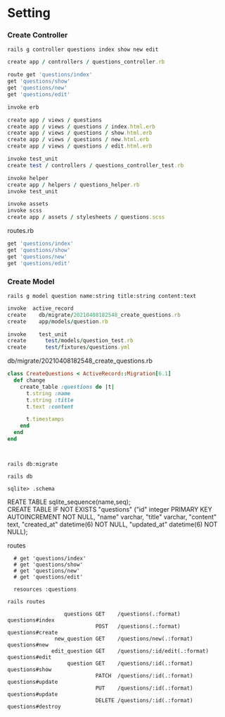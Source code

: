 # Setting

### Create Controller

`rails g controller questions index show new edit`

```ruby
create app / controllers / questions_controller.rb

route get 'questions/index'
get 'questions/show'
get 'questions/new'
get 'questions/edit'

invoke erb

create app / views / questions
create app / views / questions / index.html.erb
create app / views / questions / show.html.erb
create app / views / questions / new.html.erb
create app / views / questions / edit.html.erb

invoke test_unit
create test / controllers / questions_controller_test.rb

invoke helper
create app / helpers / questions_helper.rb
invoke test_unit

invoke assets
invoke scss
create app / assets / stylesheets / questions.scss
```

routes.rb

```ruby
get 'questions/index'
get 'questions/show'
get 'questions/new'
get 'questions/edit'
```

### Create Model

`rails g model question name:string title:string content:text`

```ruby
invoke  active_record
create    db/migrate/20210408182548_create_questions.rb
create    app/models/question.rb

invoke    test_unit
create      test/models/question_test.rb
create      test/fixtures/questions.yml
```

db/migrate/20210408182548\_create\_questions.rb

```ruby
class CreateQuestions < ActiveRecord::Migration[6.1]
  def change
    create_table :questions do |t|
      t.string :name
      t.string :title
      t.text :content

      t.timestamps
    end
  end
end
```

```


rails db:migrate
```

`rails db`

`sqlite> .schema`

REATE TABLE sqlite\_sequence(name,seq); \
CREATE TABLE IF NOT EXISTS "questions" ("id" integer PRIMARY KEY AUTOINCREMENT NOT NULL, "name" varchar, "title" varchar, "content" text, "created\_at" datetime(6) NOT NULL, "updated\_at" datetime(6) NOT NULL);



routes

```
  # get 'questions/index'
  # get 'questions/show'
  # get 'questions/new'
  # get 'questions/edit'
 
  resources :questions
```

`rails routes`

```
                  questions GET    /questions(.:format)                                                                              questions#index
                            POST   /questions(.:format)                                                                              questions#create
               new_question GET    /questions/new(.:format)                                                                          questions#new
              edit_question GET    /questions/:id/edit(.:format)                                                                     questions#edit
                   question GET    /questions/:id(.:format)                                                                          questions#show
                            PATCH  /questions/:id(.:format)                                                                          questions#update
                            PUT    /questions/:id(.:format)                                                                          questions#update
                            DELETE /questions/:id(.:format)                                                                          questions#destroy
```


